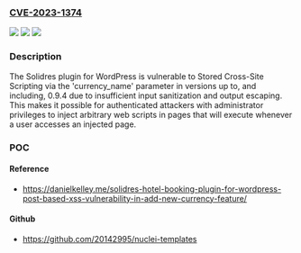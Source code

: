 ### [CVE-2023-1374](https://cve.mitre.org/cgi-bin/cvename.cgi?name=CVE-2023-1374)
![](https://img.shields.io/static/v1?label=Product&message=Solidres%20%E2%80%93%20Hotel%20booking%20plugin%20for%20WordPress&color=blue)
![](https://img.shields.io/static/v1?label=Version&message=*%3C%3D%200.9.4%20&color=brighgreen)
![](https://img.shields.io/static/v1?label=Vulnerability&message=CWE-79%20Improper%20Neutralization%20of%20Input%20During%20Web%20Page%20Generation%20('Cross-site%20Scripting')&color=brighgreen)

### Description

The Solidres plugin for WordPress is vulnerable to Stored Cross-Site Scripting via the 'currency_name' parameter in versions up to, and including, 0.9.4 due to insufficient input sanitization and output escaping. This makes it possible for authenticated attackers with administrator privileges to inject arbitrary web scripts in pages that will execute whenever a user accesses an injected page.

### POC

#### Reference
- https://danielkelley.me/solidres-hotel-booking-plugin-for-wordpress-post-based-xss-vulnerability-in-add-new-currency-feature/

#### Github
- https://github.com/20142995/nuclei-templates

